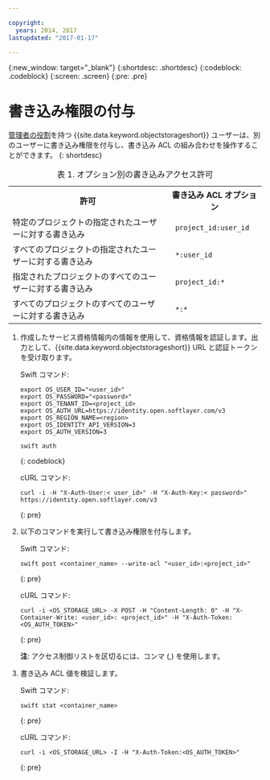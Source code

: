 ```yaml
---

copyright:
  years: 2014, 2017
lastupdated: "2017-01-17"

---
```

{:new_window: target="_blank"}
{:shortdesc: .shortdesc}
{:codeblock: .codeblock}
{:screen: .screen}
{:pre: .pre}


# 書き込み権限の付与 

[管理者の役割](/docs/services/ObjectStorage/os_access_types.html)を持つ {{site.data.keyword.objectstorageshort}} ユーザーは、別のユーザーに書き込み権限を付与し、書き込み ACL の組み合わせを操作することができます。
{: shortdesc}

<table>
<caption> 表 1. オプション別の書き込みアクセス許可</caption>
  <tr>
    <th> 許可 </th>
    <th> 書き込み ACL オプション </th>
  </tr>
  <tr>
    <td> 特定のプロジェクトの指定されたユーザーに対する書き込み</td>
    <td> <code> project_id:user_id </code> </td>
  </tr>
  <tr>
    <td> すべてのプロジェクトの指定されたユーザーに対する書き込み</td>
    <td> <code> &#42;:user_id </code> </td>
  </tr>
  <tr>
    <td> 指定されたプロジェクトのすべてのユーザーに対する書き込み</td>
    <td>  <code> project_id:&#42; </code> </td>
  </tr>
  <tr>
    <td> すべてのプロジェクトのすべてのユーザーに対する書き込み</td>
    <td>  <code> &#42;:&#42; </code> </td>
  </tr>
</table>



1. 作成したサービス資格情報内の情報を使用して、資格情報を認証します。出力として、{{site.data.keyword.objectstorageshort}} URL と認証トークンを受け取ります。

    Swift コマンド:

    ```
    export OS_USER_ID="<user_id>"
    export OS_PASSWORD="<password>"
    export OS_TENANT_ID=<project_id>
    export OS_AUTH_URL=https://identity.open.softlayer.com/v3
    export OS_REGION_NAME=<region>
    export OS_IDENTITY_API_VERSION=3
    export OS_AUTH_VERSION=3

    swift auth
    ```
    {: codeblock}

    cURL コマンド:

    ```
    curl -i -H "X-Auth-User:< user_id>" -H "X-Auth-Key:< password>" https://identity.open.softlayer.com/v3
    ```
    {: pre}

2. 以下のコマンドを実行して書き込み権限を付与します。

    Swift コマンド:

    ```
    swift post <container_name> --write-acl "<user_id>:<project_id>"
    ```
    {: pre}

    cURL コマンド:

    ```
    curl -i <OS_STORAGE_URL> -X POST -H "Content-Length: 0" -H "X-Container-Write: <user_id>: <project_id>" -H "X-Auth-Token:<OS_AUTH_TOKEN>"
    ```
    {: pre}

    **注**: アクセス制御リストを区切るには、コンマ (,) を使用します。

3. 書き込み ACL 値を検証します。

    Swift コマンド:

    ```
    swift stat <container_name>
    ```
    {: pre}

    cURL コマンド:

    ```
    curl -i <OS_STORAGE_URL> -I -H "X-Auth-Token:<OS_AUTH_TOKEN>"
    ```
    {: pre}

